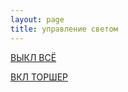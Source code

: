```yaml
---
layout: page
title: управление светом
---
```


<a class="btn btn-primary" href="http://blynk-cloud.com/7a4a3b8ebf7e45dd87e834d9f08dded6/update/V6?value=1">ВЫКЛ ВСЁ</a>

<a class="btn btn-primary" href="http://blynk-cloud.com/4cd4493a6942498489e427c27a9c887a/update/V6?value=1">ВКЛ ТОРШЕР</a>



